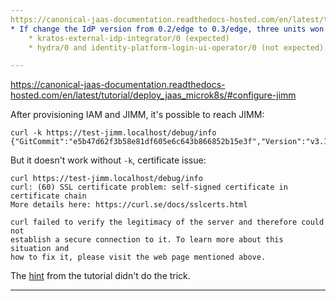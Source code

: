 ```yaml
---
https://canonical-jaas-documentation.readthedocs-hosted.com/en/latest/tutorial/deploy_jaas_microk8s/#deploy-the-identity-bundle
* If change the IdP version from 0.2/edge to 0.3/edge, three units won't get active:
    * kratos-external-idp-integrator/0 (expected)
    * hydra/0 and identity-platform-login-ui-operator/0 (not expected)

---
```

https://canonical-jaas-documentation.readthedocs-hosted.com/en/latest/tutorial/deploy_jaas_microk8s/#configure-jimm

After provisioning IAM and JIMM, it's possible to reach JIMM:
```
curl -k https://test-jimm.localhost/debug/info
{"GitCommit":"e5b47d62f3b58e81df605e6c643b866852b15e3f","Version":"v3.1.12"}
```

But it doesn't work without `-k`, certificate issue:
```
curl https://test-jimm.localhost/debug/info
curl: (60) SSL certificate problem: self-signed certificate in certificate chain
More details here: https://curl.se/docs/sslcerts.html

curl failed to verify the legitimacy of the server and therefore could not
establish a secure connection to it. To learn more about this situation and
how to fix it, please visit the web page mentioned above.
```

The [hint](https://canonical-jaas-documentation.readthedocs-hosted.com/en/latest/tutorial/deploy_jaas_microk8s/#jimm-shows-invalid-certificate) from the tutorial didn't do the trick.

---
